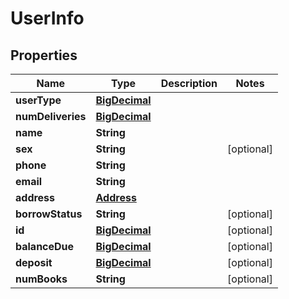 # UserInfo

## Properties
Name | Type | Description | Notes
------------ | ------------- | ------------- | -------------
**userType** | [**BigDecimal**](BigDecimal.md) |  | 
**numDeliveries** | [**BigDecimal**](BigDecimal.md) |  | 
**name** | **String** |  | 
**sex** | **String** |  |  [optional]
**phone** | **String** |  | 
**email** | **String** |  | 
**address** | [**Address**](Address.md) |  | 
**borrowStatus** | **String** |  |  [optional]
**id** | [**BigDecimal**](BigDecimal.md) |  |  [optional]
**balanceDue** | [**BigDecimal**](BigDecimal.md) |  |  [optional]
**deposit** | [**BigDecimal**](BigDecimal.md) |  |  [optional]
**numBooks** | **String** |  |  [optional]
